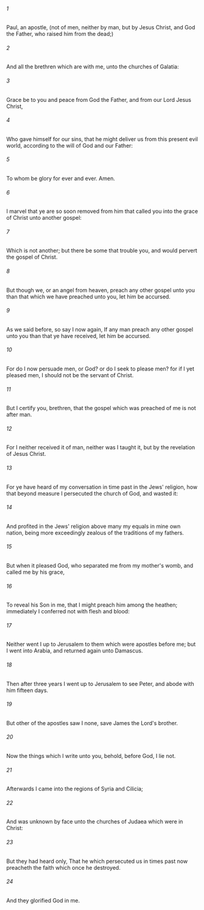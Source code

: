 ###### 1
Paul, an apostle, (not of men, neither by man, but by Jesus Christ, and God the Father, who raised him from the dead;)

###### 2
And all the brethren which are with me, unto the churches of Galatia:

###### 3
Grace be to you and peace from God the Father, and from our Lord Jesus Christ,

###### 4
Who gave himself for our sins, that he might deliver us from this present evil world, according to the will of God and our Father:

###### 5
To whom be glory for ever and ever. Amen.

###### 6
I marvel that ye are so soon removed from him that called you into the grace of Christ unto another gospel:

###### 7
Which is not another; but there be some that trouble you, and would pervert the gospel of Christ.

###### 8
But though we, or an angel from heaven, preach any other gospel unto you than that which we have preached unto you, let him be accursed.

###### 9
As we said before, so say I now again, If any man preach any other gospel unto you than that ye have received, let him be accursed.

###### 10
For do I now persuade men, or God? or do I seek to please men? for if I yet pleased men, I should not be the servant of Christ.

###### 11
But I certify you, brethren, that the gospel which was preached of me is not after man.

###### 12
For I neither received it of man, neither was I taught it, but by the revelation of Jesus Christ.

###### 13
For ye have heard of my conversation in time past in the Jews' religion, how that beyond measure I persecuted the church of God, and wasted it:

###### 14
And profited in the Jews' religion above many my equals in mine own nation, being more exceedingly zealous of the traditions of my fathers.

###### 15
But when it pleased God, who separated me from my mother's womb, and called me by his grace,

###### 16
To reveal his Son in me, that I might preach him among the heathen; immediately I conferred not with flesh and blood:

###### 17
Neither went I up to Jerusalem to them which were apostles before me; but I went into Arabia, and returned again unto Damascus.

###### 18
Then after three years I went up to Jerusalem to see Peter, and abode with him fifteen days.

###### 19
But other of the apostles saw I none, save James the Lord's brother.

###### 20
Now the things which I write unto you, behold, before God, I lie not.

###### 21
Afterwards I came into the regions of Syria and Cilicia;

###### 22
And was unknown by face unto the churches of Judaea which were in Christ:

###### 23
But they had heard only, That he which persecuted us in times past now preacheth the faith which once he destroyed.

###### 24
And they glorified God in me.

